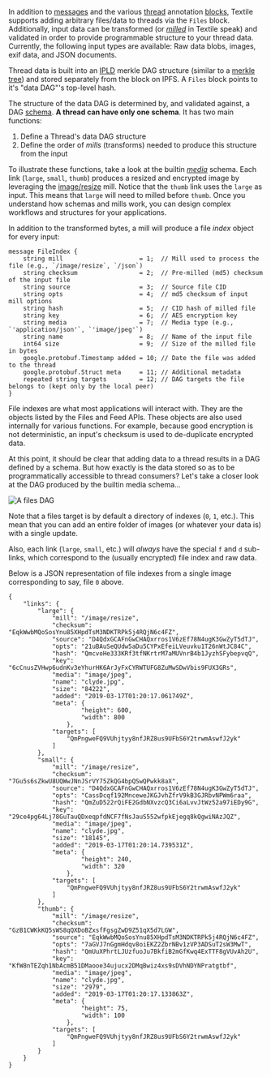 In addition to [messages](/concepts/messages) and the various [thread](/concepts/threads) annotation [blocks](/concepts/blocks), Textile supports adding arbitrary files/data to threads via the `Files` block. Additionally, input data can be transformed (or [_milled_](/concepts/threads/mills) in Textile speak) and validated in order to provide programmable structure to your thread data. Currently, the following input types are available: Raw data blobs, images, exif data, and JSON documents.

Thread data is built into an [IPLD](https://ipld.io/) merkle DAG structure (similar to a [merkle tree](https://en.wikipedia.org/wiki/Merkle_tree)) and stored separately from the block on IPFS. A `Files` block points to it's "data DAG"'s top-level hash.

The structure of the data DAG is determined by, and validated against, a DAG [schema](/concepts/threads/files/schemas). **A thread can have only one schema**. It has two main functions:

1. Define a Thread's data DAG structure
2. Define the order of _mills_ (transforms) needed to produce this structure from the input

To illustrate these functions, take a look at the builtin [_media_](/concepts/threads/schemas#media) schema. Each link (`large`, `small`, `thumb`) produces a resized and encrypted image by leveraging the [image/resize](/concepts/threads/mills#image/resize) mill. Notice that the `thumb` link uses the `large` as input. This means that `large` will need to milled before `thumb`. Once you understand how schemas and mills work, you can design complex workflows and structures for your applications.

In addition to the transformed bytes, a mill will produce a file _index_ object for every input:

```
message FileIndex {
    string mill                     = 1;  // Mill used to process the file (e.g., `/image/resize`, `/json`)
    string checksum                 = 2;  // Pre-milled (md5) checksum of the input file
    string source                   = 3;  // Source file CID
    string opts                     = 4;  // md5 checksum of input mill options
    string hash                     = 5;  // CID hash of milled file
    string key                      = 6;  // AES encryption key
    string media                    = 7;  // Media type (e.g., `'application/json'`, `'image/jpeg'`)
    string name                     = 8;  // Name of the input file
    int64 size                      = 9;  // Size of the milled file in bytes
    google.protobuf.Timestamp added = 10; // Date the file was added to the thread
    google.protobuf.Struct meta     = 11; // Additional metadata
    repeated string targets         = 12; // DAG targets the file belongs to (kept only by the local peer)
}
```

File indexes are what most applications will interact with. They are the objects listed by the Files and Feed APIs. These objects are also used internally for various functions. For example, because good encryption is not deterministic, an input's checksum is used to de-duplicate encrypted data.

At this point, it should be clear that adding data to a thread results in a DAG defined by a schema. But how exactly is the data stored so as to be programmatically accessible to thread consumers? Let's take a closer look at the DAG produced by the builtin media schema...

![A files DAG](/images/files.png)

Note that a files target is by default a directory of indexes (`0`, `1`, etc.). This mean that you can add an entire folder of images (or whatever your data is) with a single update.

Also, each link (`large`, `small`, etc.) will _always_ have the special `f` and `d` sub-links, which correspond to the (usually encrypted) file index and raw data.

Below is a JSON representation of file indexes from a single image corresponding to say, file `0` above.

```
{
    "links": {
        "large": {
            "mill": "/image/resize",
            "checksum": "EqkWwbMQoSosYnu85XHpdTsM3NDKTRPk5j4RQjN6c4FZ",
            "source": "D4QdxGCAFnGwCHAQxrros1V6zEf78N4ugK3GwZyT5dTJ",
            "opts": "21uBAuSeQUdw5aDu5CYPxEfeiLVeuvku1T26nWtJC84C",
            "hash": "QmcvoHe333KRf3tfNKrtrM7aMUVnrB4b1JyzhSFybepvqQ",
            "key": "6cCnusZVHwp6udnKv3eYhurHK6ArJyFxCYRWTUFG8ZuMwSDwVbis9FUX3GRs",
            "media": "image/jpeg",
            "name": "clyde.jpg",
            "size": "84222",
            "added": "2019-03-17T01:20:17.061749Z",
            "meta": {
                    "height": 600,
                    "width": 800
                },
            "targets": [
                "QmPngweFQ9VUhjtyy8nfJRZ8us9UFbS6Y2trwmAswfJ2yk"
            ]
        },
        "small": {
            "mill": "/image/resize",
            "checksum": "7Gu5s6sZkwU8UQWwJNnJSrVY75ZkQG4bpQSwQPwkk8aX",
            "source": "D4QdxGCAFnGwCHAQxrros1V6zEf78N4ugK3GwZyT5dTJ",
            "opts": "CassDcqf192MnceweJKGJvhZfrV9kB3GJRbvNPWm6raa",
            "hash": "QmZuD522rQiFE2GdbNXvzcQ3Ci6aLvvJtWz52a97iEDy9G",
            "key": "29ce4pg64Lj78GuTauQDxeqpfdNCF7fNsJauS552wfpkEjegq8kQgwiNAzJQZ",
            "media": "image/jpeg",
            "name": "clyde.jpg",
            "size": "18145",
            "added": "2019-03-17T01:20:14.739531Z",
            "meta": {
                    "height": 240,
                    "width": 320
                },
            "targets": [
                "QmPngweFQ9VUhjtyy8nfJRZ8us9UFbS6Y2trwmAswfJ2yk"
            ]
        },
        "thumb": {
            "mill": "/image/resize",
            "checksum": "GzB1CWKkKQ5sWS8qQXDoBZxsfFgsgZwD9Z51qX5d7LGW",
            "source": "EqkWwbMQoSosYnu85XHpdTsM3NDKTRPk5j4RQjN6c4FZ",
            "opts": "7aGVJ7nGgmHdqv8oiEKZ2ZbrNBv1zVP3ADSuT2sW3MwT",
            "hash": "QmUuXPhrtLJUzfuoJu7BkfiB2mGfKwq4ExTTF8gVUvAh2U",
            "key": "KfW8nTEZqh1NbAcmB51DMaooe34ujucx2DMqBwiz4xs9sDVhNDYNPratgtbf",
            "media": "image/jpeg",
            "name": "clyde.jpg",
            "size": "2979",
            "added": "2019-03-17T01:20:17.133863Z",
            "meta": {
                    "height": 75,
                    "width": 100
                },
            "targets": [
                "QmPngweFQ9VUhjtyy8nfJRZ8us9UFbS6Y2trwmAswfJ2yk"
            ]
        }
    }
}
```

<br>
